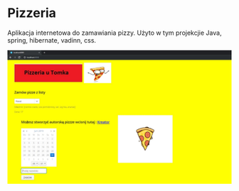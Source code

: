 # Pizzeria
Aplikacja internetowa do zamawiania pizzy. Użyto w tym projekcjie Java, spring, hibernate, vadinn, css.

![](webapp/VAADIN/themes/valo/start.jpg "Rozgrywka")
